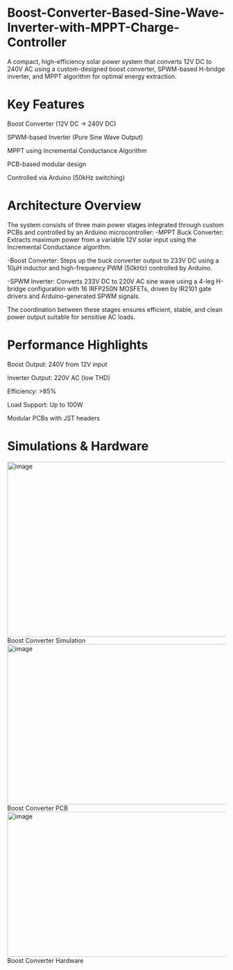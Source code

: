 # Boost-Converter-Based-Sine-Wave-Inverter-with-MPPT-Charge-Controller
A compact, high-efficiency solar power system that converts 12V DC to 240V AC using a custom-designed boost converter, SPWM-based H-bridge inverter, and MPPT algorithm for optimal energy extraction.
# Key Features
Boost Converter (12V DC → 240V DC)

SPWM-based Inverter (Pure Sine Wave Output)

MPPT using Incremental Conductance Algorithm

PCB-based modular design

Controlled via Arduino (50kHz switching)
# Architecture Overview
The system consists of three main power stages integrated through custom PCBs and controlled by an Arduino microcontroller:
-MPPT Buck Converter: Extracts maximum power from a variable 12V solar input using the Incremental Conductance algorithm.

-Boost Converter: Steps up the buck converter output to 233V DC using a 10μH inductor and high-frequency PWM (50kHz) controlled by Arduino.

-SPWM Inverter: Converts 233V DC to 220V AC sine wave using a 4-leg H-bridge configuration with 16 IRFP250N MOSFETs, driven by IR2101 gate drivers and Arduino-generated SPWM signals.

The coordination between these stages ensures efficient, stable, and clean power output suitable for sensitive AC loads.

# Performance Highlights
Boost Output: 240V from 12V input

Inverter Output: 220V AC (low THD)

Efficiency: >85%

Load Support: Up to 100W

Modular PCBs with JST headers

# Simulations & Hardware
<img width="1047" height="403" alt="image" src="https://github.com/user-attachments/assets/ecfd8235-9e62-4776-b842-4ffc3613f2d4" />
Boost Converter Simulation
<img width="889" height="369" alt="image" src="https://github.com/user-attachments/assets/47041aea-b367-4fbc-9542-4909bb99235c" />
Boost Converter PCB
<img width="593" height="334" alt="image" src="https://github.com/user-attachments/assets/edc9c60a-c620-41fc-961c-03eb4cbce569" />
Boost Converter Hardware


